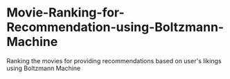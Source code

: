 # Movie-Ranking-for-Recommendation-using-Boltzmann-Machine
Ranking the movies for providing recommendations based on user's likings using Boltzmann Machine
